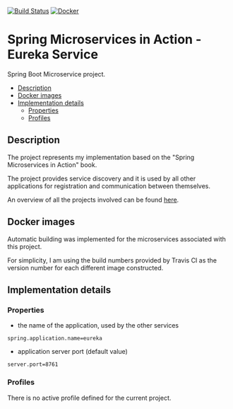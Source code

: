 [![Build Status](https://travis-ci.org/mariamihai/sma-eureka-service.svg?branch=master)](https://travis-ci.org/mariamihai/sma-eureka-service)
[![Docker](https://img.shields.io/docker/v/mariamihai/sma-eureka-service?sort=date)](https://hub.docker.com/r/mariamihai/sma-eureka-service)

# Spring Microservices in Action - Eureka Service

Spring Boot Microservice project.

  - [Description](#description)
  - [Docker images](#docker-images)
  - [Implementation details](#implementation-details)
    - [Properties](#properties)
    - [Profiles](#profiles)

## Description

The project represents my implementation based on the "Spring Microservices in Action" book.

The project provides service discovery and it is used by all other applications for registration and communication between themselves.

An overview of all the projects involved can be found [here](../../..).

## Docker images

Automatic building was implemented for the microservices associated with this project.

For simplicity, I am using the build numbers provided by Travis CI as the version number for each different image constructed.

## Implementation details

### Properties

- the name of the application, used by the other services 
```
spring.application.name=eureka
```
- application server port (default value)
```
server.port=8761
```

### Profiles

There is no active profile defined for the current project.
